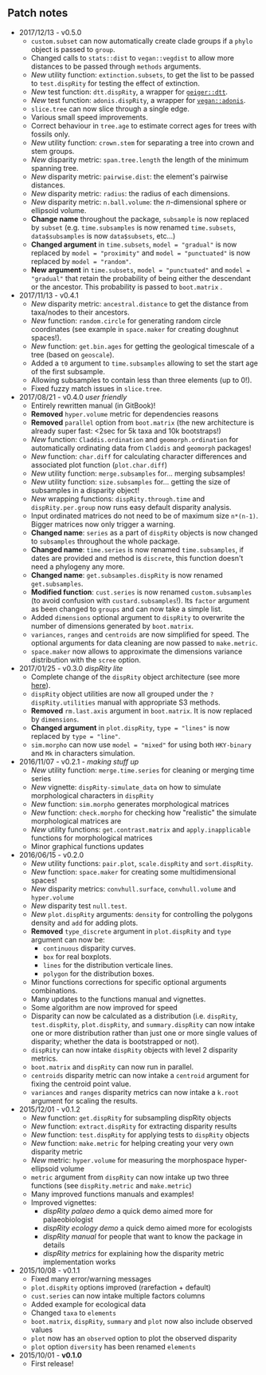 Patch notes
----
<!-- * 2017/10/18 - v1.0 *got you covered*  -->
* 2017/12/13 - v0.5.0
  * `custom.subset` can now automatically create clade groups if a `phylo` object is passed to `group`.
  * Changed calls to `stats::dist` to `vegan::vegdist` to allow more distances to be passed through `methods` arguments.
  * *New* utility function: `extinction.subsets`, to get the list to be passed to `test.dispRity` for testing the effect of extinction.
  * *New* test function: `dtt.dispRity`, a wrapper for [`geiger::dtt`](https://github.com/mwpennell/geiger-v2).	
  * *New* test function: `adonis.dispRity`, a wrapper for [`vegan::adonis`](https://github.com/vegandevs/vegan).
  * `slice.tree` can now slice through a single edge.
  * Various small speed improvements.
  * Correct behaviour in `tree.age` to estimate correct ages for trees with fossils only.
  * *New* utility function: `crown.stem` for separating a tree into crown and stem groups.
  * *New* disparity metric: `span.tree.length` the length of the minimum spanning tree.
  * *New* disparity metric: `pairwise.dist`: the element's pairwise distances.
  * *New* disparity metric: `radius`: the radius of each dimensions.
  * *New* disparity metric: `n.ball.volume`: the *n*-dimensional sphere or ellipsoid volume.
  * **Change name** throughout the package, `subsample` is now replaced by `subset` (e.g. `time.subsamples` is now renamed `time.subsets`, `data$subsamples` is now `data$subsets`, etc...)
  * **Changed argument** in `time.subsets`, `model = "gradual"` is now replaced by `model = "proximity"` and `model = "punctuated"` is now replaced by `model = "random"`.
  * **New argument** in `time.subsets`, `model = "punctuated"` and `model = "gradual"` that retain the probability of being either the descendant or the ancestor. This probability is passed to `boot.matrix` .
* 2017/11/13 - v0.4.1
  * *New* disparity metric: `ancestral.distance` to get the distance from taxa/nodes to their ancestors.
  * *New* function: `random.circle` for generating random circle coordinates (see example in `space.maker` for creating doughnut spaces!).
  * *New* function: `get.bin.ages` for getting the geological timescale of a tree (based on `geoscale`).
  * Added a `t0` argument to `time.subsamples` allowing to set the start age of the first subsample.
  * Allowing subsamples to contain less than three elements (up to 0!).
  * Fixed fuzzy match issues in `slice.tree`.
* 2017/08/21 - v0.4.0 *user friendly*
  * Entirely rewritten manual (in GitBook)!
  * **Removed** `hyper.volume` metric for dependencies reasons
  * **Removed** `parallel` option from `boot.matrix` (the new architecture is already super fast: <2sec for 5k taxa and 10k bootstraps!)
  * *New* function: `Claddis.ordination` and `geomorph.ordination` for automatically ordinating data from `Claddis` and `geomorph` packages!
  * *New* function: `char.diff` for calculating character differences and associated plot function (`plot.char.diff`)
  * *New* utility function: `merge.subsamples` for... merging subsamples!
  * *New* utility function: `size.subsamples` for... getting the size of subsamples in a disparity object!
  * *New* wrapping functions: `dispRity.through.time` and `dispRity.per.group` now runs easy default disparity analysis.
  * Input ordinated matrices do not need to be of maximum size `n*(n-1)`. Bigger matrices now only trigger a warning.
  * **Changed name**: `series` as a part of `dispRity` objects is now changed to `subsamples` throughout the whole package.
  * **Changed name**: `time.series` is now renamed `time.subsamples`, if dates are provided and method is `discrete`, this function doesn't need a phylogeny any more.
  * **Changed name**: `get.subsamples.dispRity` is now renamed `get.subsamples`.
  * **Modified function**: `cust.series` is now renamed `custom.subsamples` (to avoid confusion with `custard.subsamples`!). Its `factor` argument as been changed to `groups` and can now take a simple list.
  * Added `dimensions` optional argument to `dispRity` to overwrite the number of dimensions generated by `boot.matrix`.
  * `variances`, `ranges` and `centroids` are now simplified for speed. The optional arguments for data cleaning are now passed to `make.metric`.
  * `space.maker` now allows to approximate the dimensions variance distribution with the `scree` option.
* 2017/01/25 - v0.3.0 *dispRity lite*
  * Complete change of the `dispRity` object architecture (see more [here](https://github.com/TGuillerme/dispRity/blob/master/disparity_object.md)).
  * `dispRity` object utilities are now all grouped under the `?dispRity.utilities`	manual with appropriate S3 methods.
  * **Removed** `rm.last.axis` argument in `boot.matrix`. It is now replaced by `dimensions`.
  * **Changed argument** in `plot.dispRity`, `type = "lines"` is now replaced by `type = "line"`.
  * `sim.morpho` can now use `model = "mixed"` for using both `HKY-binary` and `Mk` in characters simulation.
* 2016/11/07 - v0.2.1 - *making stuff up*
  * *New* utility function: `merge.time.series` for cleaning or merging time series
  * *New* vignette: `dispRity-simulate_data` on how to simulate morphological characters in `dispRity`
  * *New* function: `sim.morpho` generates morphological matrices 
  * *New* function: `check.morpho` for checking how "realistic" the simulate morphological matrices are
  * *New* utility functions: `get.contrast.matrix` and `apply.inapplicable` functions for morphological matrices
  * Minor graphical functions updates
* 2016/06/15 - v0.2.0
  * *New* utility functions: `pair.plot`, `scale.dispRity` and `sort.dispRity`.
  * *New* function: `space.maker` for creating some multidimensional spaces!
  * *New* disparity metrics: `convhull.surface`, `convhull.volume` and `hyper.volume`
  * *New* disparity test `null.test`.
  * *New* `plot.dispRity` arguments: `density` for controlling the polygons density and `add` for adding plots.
  * **Removed** `type_discrete` argument in `plot.dispRity` and `type` argument can now be:
  	* `continuous` disparity curves.
  	* `box` for real boxplots.
  	* `lines` for the distribution verticale lines.
  	* `polygon` for the distribution boxes.
  * Minor functions corrections for specific optional arguments combinations.
  * Many updates to the functions manual and vignettes.
  * Some algorithm are now improved for speed
  * Disparity can now be calculated as a distribution (i.e. `dispRity`, `test.dispRity`, `plot.dispRity`, and `summary.dispRity` can now intake one or more distribution rather than just one or more single values of disparity; whether the data is bootstrapped or not).
  * `dispRity` can now intake `dispRity` objects with level 2 disparity metrics.
  * `boot.matrix` and `dispRity` can now run in parallel.
  * `centroids` disparity metric can now intake a `centroid` argument for fixing the centroid point value.
  * `variances` and `ranges` disparity metrics can now intake a `k.root` argument for scaling the results.
* 2015/12/01 - v0.1.2
  * *New* function: `get.dispRity` for subsampling dispRity objects
  * *New* function: `extract.dispRity` for extracting disparity results
  * *New* function: `test.dispRity` for applying tests to `dispRity` objects
  * *New* function: `make.metric` for helping creating your very own disparity metric
  * *New* metric: `hyper.volume` for measuring the morphospace hyper-ellipsoid volume
  * `metric` argument from `dispRity` can now intake up two three functions (see `dispRity.metric` and `make.metric`)
  * Many improved functions manuals and examples!
  * Improved vignettes:
    * *dispRity palaeo demo* a quick demo aimed more for palaeobiologist
    * *dispRity ecology demo* a quick demo aimed more for ecologists
    * *dispRity manual* for people that want to know the package in details
    * *dispRity metrics* for explaining how the disparity metric implementation works
* 2015/10/08 - v0.1.1
  * Fixed many error/warning messages
  * `plot.dispRity` options improved (rarefaction + default)
  * `cust.series` can now intake multiple factors columns
  * Added example for ecological data
  * Changed `taxa` to `elements`
  * `boot.matrix`, `dispRity`, `summary` and `plot` now also include observed values
  * `plot` now has an `observed` option to plot the observed disparity
  * `plot` option `diversity` has been renamed `elements`
* 2015/10/01 - **v0.1.0**
  * First release!

